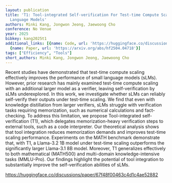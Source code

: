 ```yaml
---
layout: publication
title: 'T1: Tool-integrated Self-verification For Test-time Compute Scaling In Small
  Language Models'
authors: Minki Kang, Jongwon Jeong, Jaewoong Cho
conference: No Venue
year: 2025
bibkey: kang2025t1
additional_links: [{name: Code, url: 'https://huggingface.co/discussions/paper/67f48f00463c4d1c4ae52882'},
  {name: Paper, url: 'https://arxiv.org/abs/hf2504.04718'}]
tags: ["Efficiency", "Tools"]
short_authors: Minki Kang, Jongwon Jeong, Jaewoong Cho
---
```

Recent studies have demonstrated that test-time compute scaling effectively improves the performance of small language models (sLMs). However, prior research has mainly examined test-time compute scaling with an additional larger model as a verifier, leaving self-verification by sLMs underexplored. In this work, we investigate whether sLMs can reliably self-verify their outputs under test-time scaling. We find that even with knowledge distillation from larger verifiers, sLMs struggle with verification tasks requiring memorization, such as numerical calculations and fact-checking. To address this limitation, we propose Tool-integrated self-verification (T1), which delegates memorization-heavy verification steps to external tools, such as a code interpreter. Our theoretical analysis shows that tool integration reduces memorization demands and improves test-time scaling performance. Experiments on the MATH benchmark demonstrate that, with T1, a Llama-3.2 1B model under test-time scaling outperforms the significantly larger Llama-3.1 8B model. Moreover, T1 generalizes effectively to both mathematical (MATH500) and multi-domain knowledge-intensive tasks (MMLU-Pro). Our findings highlight the potential of tool integration to substantially improve the self-verification abilities of sLMs.

https://huggingface.co/discussions/paper/67f48f00463c4d1c4ae52882